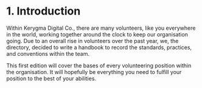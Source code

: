 # 1. Introduction
Within Kerygma Digital Co., there are many volunteers, like you everywhere in the world, working together around the clock to keep our organisation going. Due to an overall rise in volunteers over the past year, we, the directory, decided to write a handbook to record the standards, practices, and conventions within the team.

This first edition will cover the bases of every volunteering position within the organisation. It will hopefully be everything you need to fulfill your position to the best of your abilities.
